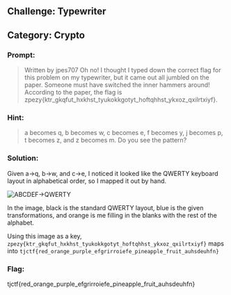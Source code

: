 ## Challenge: Typewriter
## Category: Crypto

### Prompt:
> Written by jpes707 Oh no! I thought I typed down the correct flag for this problem on my typewriter, but it came out all jumbled on the paper. Someone must have switched the inner hammers around! According to the paper, the flag is zpezy{ktr_gkqfut_hxkhst_tyukokkgotyt_hoftqhhst_ykxoz_qxilrtxiyf}.

### Hint: 
> a becomes q, b becomes w, c becomes e, f becomes y, j becomes p, t becomes z, and z becomes m. Do you see the pattern?

### Solution:
Given a->q, b->w, and c->e, I noticed it looked like the QWERTY keyboard layout in alphabetical order, so I mapped it out by hand.

![ABCDEF->QWERTY](/QWERTY.jpg)

In the image, black is the standard QWERTY layout, blue is the given transformations, and orange is me filling in the blanks with the rest of the alphabet.

Using this image as a key, `zpezy{ktr_gkqfut_hxkhst_tyukokkgotyt_hoftqhhst_ykxoz_qxilrtxiyf}` maps into `tjctf{red_orange_purple_efgrirroiefe_pineapple_fruit_auhsdeuhfn}`

### Flag:
tjctf{red_orange_purple_efgrirroiefe_pineapple_fruit_auhsdeuhfn}